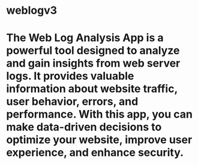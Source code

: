 # weblogv3
# The Web Log Analysis App is a powerful tool designed to analyze and gain insights from web server logs. It provides valuable information about website traffic, user behavior, errors, and performance. With this app, you can make data-driven decisions to optimize your website, improve user experience, and enhance security.
